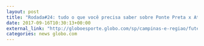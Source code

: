 ```yaml
---
layout: post
title: "Rodada#24: tudo o que você precisa saber sobre Ponte Preta x Atlético-GO"
date: 2017-09-16T10:30:13+00:00
external_link: "http://globoesporte.globo.com/sp/campinas-e-regiao/futebol/brasileirao-serie-a/noticia/rodada24-tudo-o-que-voce-precisa-saber-sobre-ponte-preta-x-atletico-go.ghtml"
categories: news globo.com
---
```

